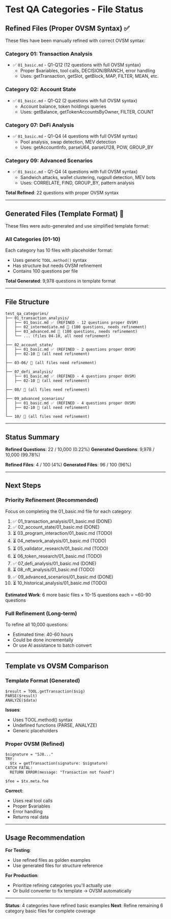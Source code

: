 # Test QA Categories - File Status

## Refined Files (Proper OVSM Syntax) ✅

These files have been manually refined with correct OVSM syntax:

### Category 01: Transaction Analysis
- ✅ `01_basic.md` - Q1-Q12 (12 questions with full OVSM syntax)
  - Proper $variables, tool calls, DECISION/BRANCH, error handling
  - Uses: getTransaction, getSlot, getBlock, MAP, FILTER, MEAN, etc.

### Category 02: Account State
- ✅ `01_basic.md` - Q1-Q2 (2 questions with full OVSM syntax)
  - Account balance, token holdings queries
  - Uses: getBalance, getTokenAccountsByOwner, FILTER, COUNT

### Category 07: DeFi Analysis
- ✅ `01_basic.md` - Q1-Q4 (4 questions with full OVSM syntax)
  - Pool analysis, swap detection, MEV detection
  - Uses: getAccountInfo, parseU64, parseU128, POW, GROUP_BY

### Category 09: Advanced Scenarios
- ✅ `01_basic.md` - Q1-Q4 (4 questions with full OVSM syntax)
  - Sandwich attacks, wallet clustering, rugpull detection, MEV bots
  - Uses: CORRELATE, FIND, GROUP_BY, pattern analysis

**Total Refined**: 22 questions with proper OVSM syntax

---

## Generated Files (Template Format) 📝

These files were auto-generated and use simplified template format:

### All Categories (01-10)
Each category has 10 files with placeholder format:
- Uses generic `TOOL.method()` syntax
- Has structure but needs OVSM refinement
- Contains 100 questions per file

**Total Generated**: 9,978 questions in template format

---

## File Structure

```
test_qa_categories/
├── 01_transaction_analysis/
│   ├── 01_basic.md ✅ (REFINED - 12 questions proper OVSM)
│   ├── 02_intermediate.md 📝 (100 questions, needs refinement)
│   ├── 03_advanced.md 📝 (100 questions, needs refinement)
│   └── ... (files 04-10, all need refinement)
│
├── 02_account_state/
│   ├── 01_basic.md ✅ (REFINED - 2 questions proper OVSM)
│   ├── 02-10 📝 (all need refinement)
│
├── 03-06/ 📝 (all files need refinement)
│
├── 07_defi_analysis/
│   ├── 01_basic.md ✅ (REFINED - 4 questions proper OVSM)
│   ├── 02-10 📝 (all need refinement)
│
├── 08/ 📝 (all files need refinement)
│
├── 09_advanced_scenarios/
│   ├── 01_basic.md ✅ (REFINED - 4 questions proper OVSM)
│   ├── 02-10 📝 (all need refinement)
│
└── 10/ 📝 (all files need refinement)
```

---

## Status Summary

**Refined Questions**: 22 / 10,000 (0.22%)
**Generated Questions**: 9,978 / 10,000 (99.78%)

**Refined Files**: 4 / 100 (4%)
**Generated Files**: 96 / 100 (96%)

---

## Next Steps

### Priority Refinement (Recommended)
Focus on completing the 01_basic.md file for each category:

1. ✅ 01_transaction_analysis/01_basic.md (DONE)
2. ✅ 02_account_state/01_basic.md (DONE)
3. ⏳ 03_program_interaction/01_basic.md (TODO)
4. ⏳ 04_network_analysis/01_basic.md (TODO)
5. ⏳ 05_validator_research/01_basic.md (TODO)
6. ⏳ 06_token_research/01_basic.md (TODO)
7. ✅ 07_defi_analysis/01_basic.md (DONE)
8. ⏳ 08_nft_analysis/01_basic.md (TODO)
9. ✅ 09_advanced_scenarios/01_basic.md (DONE)
10. ⏳ 10_historical_analysis/01_basic.md (TODO)

**Estimated Work**: 6 more basic files × 10-15 questions each = ~60-90 questions

### Full Refinement (Long-term)
To refine all 10,000 questions:
- Estimated time: 40-60 hours
- Could be done incrementally
- Or use AI assistance to batch convert

---

## Template vs OVSM Comparison

### Template Format (Generated)
```
$result = TOOL.getTransaction($sig)
PARSE($result)
ANALYZE($data)
```
**Issues**:
- Uses TOOL.method() syntax
- Undefined functions (PARSE, ANALYZE)
- Generic placeholders

### Proper OVSM (Refined)
```
$signature = "5J8..."
TRY:
  $tx = getTransaction(signature: $signature)
CATCH FATAL:
  RETURN ERROR(message: "Transaction not found")

$fee = $tx.meta.fee
```
**Correct**:
- Uses real tool calls
- Proper $variables
- Error handling
- Returns real data

---

## Usage Recommendation

**For Testing**:
- Use refined files as golden examples
- Use generated files for structure reference

**For Production**:
- Prioritize refining categories you'll actually use
- Or build converter to fix template → OVSM automatically

---

**Status**: 4 categories have refined basic examples
**Next**: Refine remaining 6 category basic files for complete coverage
